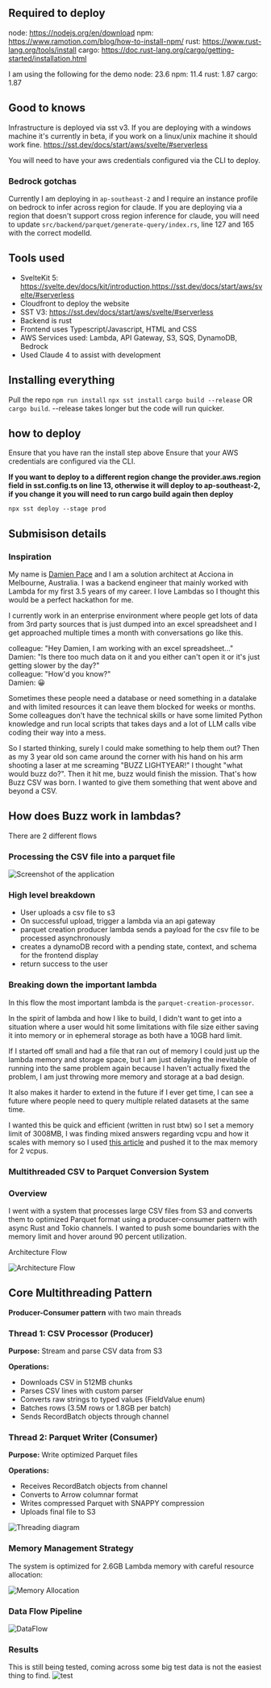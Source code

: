 ## Required to deploy

node: https://nodejs.org/en/download
npm: https://www.ramotion.com/blog/how-to-install-npm/
rust: https://www.rust-lang.org/tools/install
cargo: https://doc.rust-lang.org/cargo/getting-started/installation.html

I am using the following for the demo
node: 23.6
npm: 11.4
rust: 1.87
cargo: 1.87

## Good to knows

Infrastructure is deployed via sst v3. If you are deploying with a windows machine it's currently in beta, if you work on a linux/unix machine it should work fine.
https://sst.dev/docs/start/aws/svelte/#serverless

You will need to have your aws credentials configured via the CLI to deploy.

### Bedrock gotchas

Currently I am deploying in `ap-southeast-2` and I require an instance profile on bedrock to infer across region for claude. If you are deploying via a region that doesn't support cross region inference for claude, you will need to update `src/backend/parquet/generate-query/index.rs`, line 127 and 165 with the correct modelId.

## Tools used

- SvelteKit 5: https://svelte.dev/docs/kit/introduction,https://sst.dev/docs/start/aws/svelte/#serverless
- Cloudfront to deploy the website
- SST V3: https://sst.dev/docs/start/aws/svelte/#serverless
- Backend is rust
- Frontend uses Typescript/Javascript, HTML and CSS
- AWS Services used: Lambda, API Gateway, S3, SQS, DynamoDB, Bedrock
- Used Claude 4 to assist with development

## Installing everything

Pull the repo
`npm run install`
`npx sst install`
`cargo build --release` OR `cargo build`. --release takes longer but the code will run quicker.

## how to deploy

Ensure that you have ran the install step above
Ensure that your AWS credentials are configured via the CLI.

**If you want to deploy to a different region change the provider.aws.region field in sst.config.ts on line 13, otherwise it will deploy to ap-southeast-2, if you change it you will need to run cargo build again then deploy**

`npx sst deploy --stage prod`

## Submisison details

### Inspiration

My name is [Damien Pace](https://www.linkedin.com/in/damienpace1/) and I am a solution architect at Acciona in Melbourne, Australia. I was a backend engineer that mainly worked with Lambda for my first 3.5 years of my career. I love Lambdas so I thought this would be a perfect hackathon for me.

I currently work in an enterprise environment where people get lots of data from 3rd party sources that is just dumped into an excel spreadsheet and I get approached multiple times a month with conversations go like this.

colleague: "Hey Damien, I am working with an excel spreadsheet..." <br>
Damien: "Is there too much data on it and you either can't open it or it's just getting slower by the day?" <br>
colleague: "How'd you know?" <br>
Damien: 😀<br>

Sometimes these people need a database or need something in a datalake and with limited resources it can leave them blocked for weeks or months. Some colleagues don't have the technical skills or have some limited Python knowledge and run local scripts that takes days and a lot of LLM calls vibe coding their way into a mess.

So I started thinking, surely I could make something to help them out? Then as my 3 year old son came around the corner with his hand on his arm shooting a laser at me screaming "BUZZ LIGHTYEAR!" I thought "what would buzz do?". Then it hit me, buzz would finish the mission. That's how Buzz CSV was born. I wanted to give them something that went above and beyond a CSV.

## How does Buzz work in lambdas?

There are 2 different flows

### Processing the CSV file into a parquet file

![Screenshot of the application](createParquet.png)

### High level breakdown

- User uploads a csv file to s3
- On successful upload, trigger a lambda via an api gateway
- parquet creation producer lambda sends a payload for the csv file to be processed asynchronously
- creates a dynamoDB record with a pending state, context, and schema for the frontend display
- return success to the user

### Breaking down the important lambda

In this flow the most important lambda is the `parquet-creation-processor`.

In the spirit of lambda and how I like to build, I didn't want to get into a situation where a user would hit some limitations with file size either saving it into memory or in ephemeral storage as both have a 10GB hard limit.

If I started off small and had a file that ran out of memory I could just up the lambda memory and storage space, but I am just delaying the inevitable of running into the same problem again because I haven't actually fixed the problem, I am just throwing more memory and storage at a bad design.

It also makes it harder to extend in the future if I ever get time, I can see a future where people need to query multiple related datasets at the same time.

I wanted this be quick and efficient (written in rust btw) so I set a memory limit of 3008MB, I was finding mixed answers regarding vcpu and how it scales with memory so I used [this article](https://dev.to/takuma818t/lambda-performance-evaluation-the-relationship-between-memory-and-internal-vcpu-architecture-and-their-comparison-3911) and pushed it to the max memory for 2 vcpus.

### Multithreaded CSV to Parquet Conversion System

### Overview

I went with a system that processes large CSV files from S3 and converts them to optimized Parquet format using a producer-consumer pattern with async Rust and Tokio channels. I wanted to push some boundaries with the memory limit and hover around 90 percent utilization.

Architecture Flow

![Architecture Flow](archFlow.png)

## Core Multithreading Pattern

**Producer-Consumer pattern** with two main threads

### Thread 1: CSV Processor (Producer)

**Purpose:** Stream and parse CSV data from S3

**Operations:**

- Downloads CSV in 512MB chunks
- Parses CSV lines with custom parser
- Converts raw strings to typed values (FieldValue enum)
- Batches rows (3.5M rows or 1.8GB per batch)
- Sends RecordBatch objects through channel

### Thread 2: Parquet Writer (Consumer)

**Purpose:** Write optimized Parquet files

**Operations:**

- Receives RecordBatch objects from channel
- Converts to Arrow columnar format
- Writes compressed Parquet with SNAPPY compression
- Uploads final file to S3

![Threading diagram](threadDiagram.png)

### Memory Management Strategy

The system is optimized for 2.6GB Lambda memory with careful resource allocation:

![Memory Allocation](MemoryAllocation.png)

### Data Flow Pipeline

![DataFlow](DataFlow.png)

### Results

This is still being tested, coming across some big test data is not the easiest thing to find.
![test](utilisation.png)
